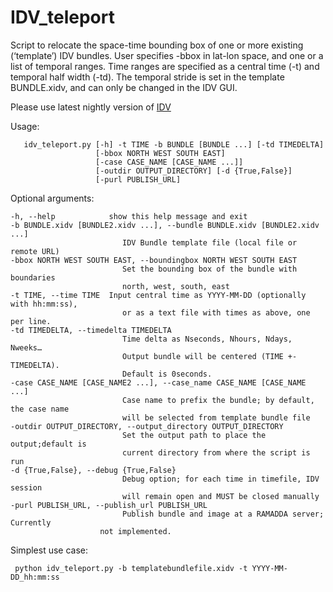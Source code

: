 # IDV_teleport
Script to relocate the space-time bounding box of one or more existing (‘template’) IDV bundles. User specifies -bbox in lat-lon space, and one or a list of temporal ranges. Time ranges are specified as a central time (-t) and temporal half width (-td). The temporal stride is set in the template BUNDLE.xidv, and can only be changed in the IDV GUI. 

Please use latest nightly version of [IDV](http://www.unidata.ucar.edu/software/idv/nightly/)

Usage:

       idv_teleport.py [-h] -t TIME -b BUNDLE [BUNDLE ...] [-td TIMEDELTA]
                       [-bbox NORTH WEST SOUTH EAST]
                       [-case CASE_NAME [CASE_NAME ...]]
                       [-outdir OUTPUT_DIRECTORY] [-d {True,False}]
                       [-purl PUBLISH_URL]
      
Optional arguments:

    -h, --help            show this help message and exit
    -b BUNDLE.xidv [BUNDLE2.xidv ...], --bundle BUNDLE.xidv [BUNDLE2.xidv ...]
                             IDV Bundle template file (local file or remote URL)
    -bbox NORTH WEST SOUTH EAST, --boundingbox NORTH WEST SOUTH EAST
                             Set the bounding box of the bundle with boundaries
                             north, west, south, east
    -t TIME, --time TIME  Input central time as YYYY-MM-DD (optionally with hh:mm:ss),
                             or as a text file with times as above, one per line.
    -td TIMEDELTA, --timedelta TIMEDELTA
                             Time delta as Nseconds, Nhours, Ndays, Nweeks…
                             Output bundle will be centered (TIME +- TIMEDELTA).
                             Default is 0seconds. 
    -case CASE_NAME [CASE_NAME2 ...], --case_name CASE_NAME [CASE_NAME ...]
                             Case name to prefix the bundle; by default, the case name
                             will be selected from template bundle file
    -outdir OUTPUT_DIRECTORY, --output_directory OUTPUT_DIRECTORY
                             Set the output path to place the output;default is
                             current directory from where the script is run
    -d {True,False}, --debug {True,False}
                             Debug option; for each time in timefile, IDV session
                             will remain open and MUST be closed manually
    -purl PUBLISH_URL, --publish_url PUBLISH_URL
                             Publish bundle and image at a RAMADDA server; Currently
                        not implemented.

Simplest use case: 

     python idv_teleport.py -b templatebundlefile.xidv -t YYYY-MM-DD_hh:mm:ss
